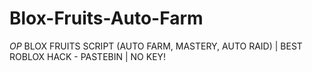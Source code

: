 # Blox-Fruits-Auto-Farm
*OP* BLOX FRUITS SCRIPT (AUTO FARM, MASTERY, AUTO RAID) | BEST ROBLOX HACK - PASTEBIN | NO KEY!
